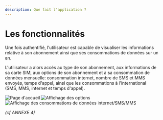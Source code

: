 ```yaml
---
description: Que fait l'application ?
---
```


# Les fonctionnalités

Une fois authentifié, l'utilisateur est capable de visualiser les informations relative à son abonnement ainsi que ses consommations de données sur un an.

L'utilisateur a alors accès au type de son abonnement, aux informations de sa carte SIM, aux options de son abonnement et à sa consommation de données mensuelle: consommation internet, nombre de SMS et MMS envoyés, temps d'appel, ainsi que les consommations à l'international (SMS, MMS, internet et temps d'appel).

![Page d'accueil](../../.gitbook/assets/Screenshot\_3.jpg) ![Affichage des options](../../.gitbook/assets/Screenshot\_4.jpg) ![Affichage des consommations de données internet/SMS/MMS](../../.gitbook/assets/Screenshot\_5.jpg)

_(cf ANNEXE 4)_
